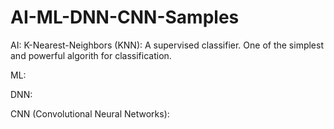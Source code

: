 # AI-ML-DNN-CNN-Samples

AI:
  K-Nearest-Neighbors (KNN):
    A supervised classifier. One of the simplest and powerful algorith for classification.

ML:

DNN:

CNN (Convolutional Neural Networks):
